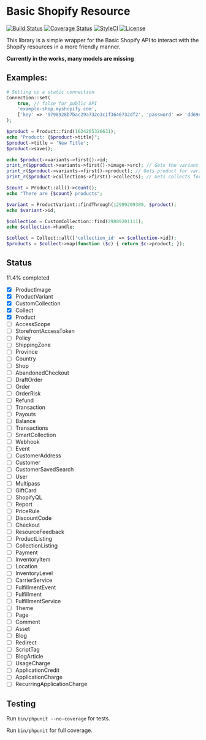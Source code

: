 # Basic Shopify Resource

[![Build Status](https://travis-ci.org/ohmybrew/Basic-Shopify-Resource.svg?branch=master)](http://travis-ci.org/ohmybrew/Basic-Shopify-Resource)
[![Coverage Status](https://coveralls.io/repos/github/ohmybrew/Basic-Shopify-Resource/badge.svg?branch=master)](https://coveralls.io/github/ohmybrew/Basic-Shopify-Resource?branch=master)
[![StyleCI](https://styleci.io/repos/153016975/shield?branch=master)](https://styleci.io/repos/153016975)
[![License](https://poser.pugx.org/ohmybrew/basic-shopify-resource/license)](https://packagist.org/packages/ohmybrew/basic-shopify-resource)

This library is a simple wrapper for the Basic Shopify API to interact with the Shopify resources in a more friendly manner.

**Currently in the works, many models are missing**

## Examples:

```php
# Setting up a static connection
Connection::set(
    true, // false for public API
    'example-shop.myshopify.com',
    ['key' => '9798928b7bac29a732e3c1f3646732df2', 'password' => 'dd69e76588e9008b0b8ae1dd7a7b7b59']
);
```

```php
$product = Product::find(1624265326631);
echo "Product: {$product->title}";
$product->title = 'New Title';
$product->save();

echo $product->variants->first()->id;
print_r($pproduct->variants->first()->image->src); // Gets the variant image (lazy loaded)
print_r($product->variants->first()->product); // Gets product for variant (lazy loaded)
print_r($product->collections->first()->collects); // Gets collects for the collection (lazy loaded)

$count = Product::all()->count();
echo "There are {$count} products";

$variant = ProductVariant::findThrough(12999209309, $product);
echo $variant->id;

$collection = CustomCollection::find(29889201111);
echo $collection->handle;

$collect = Collect::all(['collection_id' => $collection->id]);
$products = $collect->map(function ($c) { return $c->product; });
```

## Status

11.4% completed

- [x] ProductImage
- [x] ProductVariant
- [x] CustomCollection
- [x] Collect
- [x] Product
- [ ] AccessScope
- [ ] StorefrontAccessToken
- [ ] Policy
- [ ] ShippingZone
- [ ] Province
- [ ] Country
- [ ] Shop
- [ ] AbandonedCheckout
- [ ] DraftOrder
- [ ] Order
- [ ] OrderRisk
- [ ] Refund
- [ ] Transaction
- [ ] Payouts
- [ ] Balance
- [ ] Transactions
- [ ] SmartCollection
- [ ] Webhook
- [ ] Event
- [ ] CustomerAddress
- [ ] Customer
- [ ] CustomerSavedSearch
- [ ] User
- [ ] Multipass
- [ ] GiftCard
- [ ] ShopifyQL
- [ ] Report
- [ ] PriceRule
- [ ] DiscountCode
- [ ] Checkout
- [ ] ResourceFeedback
- [ ] ProductListing
- [ ] CollectionListing
- [ ] Payment
- [ ] InventoryItem
- [ ] Location
- [ ] InventoryLevel
- [ ] CarrierService
- [ ] FulfillmentEvent
- [ ] Fulfillment
- [ ] FulfillmentService
- [ ] Theme
- [ ] Page
- [ ] Comment
- [ ] Asset
- [ ] Blog
- [ ] Redirect
- [ ] ScriptTag
- [ ] BlogArticle
- [ ] UsageCharge
- [ ] ApplicationCredit
- [ ] ApplicationCharge
- [ ] RecurringApplicationCharge

## Testing

Run `bin/phpunit --no-coverage` for tests.

Run `bin/phpunit` for full coverage.
